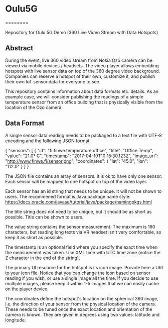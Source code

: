 # Oulu5G
========

Repository for Oulu 5G Demo (360 Live Video Stream with Data Hotspots)

Abstract
--------

During the event, live 360 video stream from Nokia Ozo camera can be viewed via mobile devices / headsets. The video player allows embedding hotspots with live sensor data on top of the 360 degree video background. Companies can reserve a hotspot of their own, customize it, and publish their own IoT sensor data for everyone to see. 

This repository contains information about data formats etc. details. As an example case, we will consider publishing the readings of a simple temperature sensor from an office building that is physically visible from the location of the Ozo camera.

Data Format
-----------

A single sensor data reading needs to be packaged to a text file with UTF-8 encoding and the following JSON format:

{
  "sensors": [
    {
      "id": "fi.finwe.temperature.office",
      "title": "Office Temp",
      "value": "21.0° C",
      "timestamp": "2017-04-19T10:15:30.123Z",
      "image_uri": "http://www.finwe.fi/sensor.png",
      "coordinates": {
        "lat": "45.0",
        "lon": "112.0"
      }
    }
}

The JSON file contains an array of sensors. It is ok to have only one sensor. Each sensor will be mapped to one hotspot on top of the video layer.

Each sensor has an id string that needs to be unique. It will not be shown to users. The recommened format is Java package name style:
https://docs.oracle.com/javase/tutorial/java/package/namingpkgs.html

The title string does not need to be unique, but it should be as short as possible. Title can be shown to users.

The value string contains the sensor measurement. The maximum is 160 characters, but reading long texts via VR headset isn't very comfortable, so keep it as short as possible.

The timestamp is an optional field where you specify the exact time when the measurement was taken. Use XML time with UTC time zone (notice the Z character in the end of the string).

The primary UI resource for the hotspot is its icon image. Provide here a URI to your icon file. Notice that you can change the icon based on sensor reading if you wish, or use a single image all the time. If you decide to use multiple images, please keep it within 1-5 images that we can easily cache on the player device.

The coordinates define the hotspot's location on the spherical 360 image, i.e. the direction of your sensor from the physical location of the camera. These needs to be tuned once the exact location and orientation of the camera is known. They are given in degrees using two values: latitude and longitude.


















